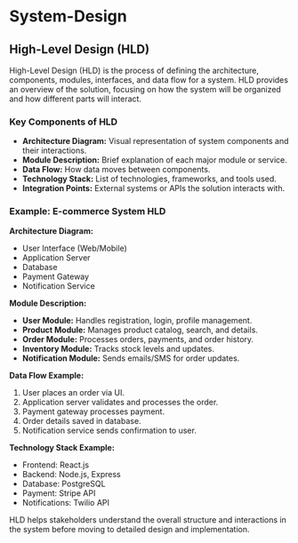 # System-Design

## High-Level Design (HLD)

High-Level Design (HLD) is the process of defining the architecture, components, modules, interfaces, and data flow for a system. HLD provides an overview of the solution, focusing on how the system will be organized and how different parts will interact.

### Key Components of HLD
- **Architecture Diagram:** Visual representation of system components and their interactions.
- **Module Description:** Brief explanation of each major module or service.
- **Data Flow:** How data moves between components.
- **Technology Stack:** List of technologies, frameworks, and tools used.
- **Integration Points:** External systems or APIs the solution interacts with.

### Example: E-commerce System HLD

**Architecture Diagram:**
- User Interface (Web/Mobile)
- Application Server
- Database
- Payment Gateway
- Notification Service

**Module Description:**
- **User Module:** Handles registration, login, profile management.
- **Product Module:** Manages product catalog, search, and details.
- **Order Module:** Processes orders, payments, and order history.
- **Inventory Module:** Tracks stock levels and updates.
- **Notification Module:** Sends emails/SMS for order updates.

**Data Flow Example:**
1. User places an order via UI.
2. Application server validates and processes the order.
3. Payment gateway processes payment.
4. Order details saved in database.
5. Notification service sends confirmation to user.

**Technology Stack Example:**
- Frontend: React.js
- Backend: Node.js, Express
- Database: PostgreSQL
- Payment: Stripe API
- Notifications: Twilio API

HLD helps stakeholders understand the overall structure and interactions in the system before moving to detailed design and implementation.